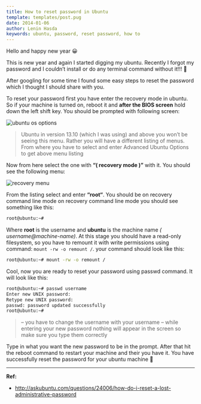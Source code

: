 ```yaml
---
title: How to reset password in Ubuntu
template: templates/post.pug
date: 2014-01-06
author: Lenin Hasda
keywords: ubuntu, password, reset password, how to
---
```

Hello and happy new year 😀

This is new year and again I started digging my ubuntu. Recently I forgot my password and I couldn’t install or do any terminal command without it!!! 🙁

After googling for some time I found some easy steps to reset the password which I thought I should share with you.

To reset your password first you have enter the recovery mode in ubuntu. So if your machine is turned on, reboot it and **after the BIOS screen** hold down the left shift key. You should be prompted with following screen:

![ubuntu os options](/img/2_ubuntu-os-options.png)

> Ubuntu in version 13.10 (which I was using) and above you won’t be seeing this menu. Rather you will have a different listing of menus. From where you have to select and enter Advanced Ubuntu Options to get above menu listing

Now from here select the one with **“( recovery mode )”** with it. You should see the following menu:

![recovery menu](/img/2_recovery-menu.png)

From the listing select and enter **“root“**. You should be on recovery command line mode on recovery command line mode you should see something like this:

```bash
root@ubuntu:~#
```

Where **root** is the username and **ubuntu** is the machine name *( username@machine-name)*. At this stage you should have a read-only filesystem, so you have to remount it with write permissions using command: `mount -rw -o remount /`. your command should look like this:

```bash	
root@ubuntu:~# mount -rw -o remount /
```

Cool, now you are ready to reset your password using passwd command. It will look like this:

```bash
root@ubuntu:~# passwd username
Enter new UNIX password:
Retype new UNIX password:
passwd: password updated successfully
root@ubuntu:~#
```

> – you have to change the username with your username
> – while entering your new password nothing will appear in the screen so make sure you type them correctly

Type in what you want the new password to be in the prompt. After that hit the reboot command to restart your machine and their you have it. You have successfully reset the password for your ubuntu machine 🙂


------


**Ref:**      

* http://askubuntu.com/questions/24006/how-do-i-reset-a-lost-administrative-password

